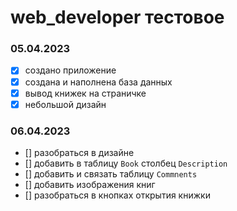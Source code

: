 # web_developer тестовое

### 05.04.2023
- [x] создано приложение 
- [x] создана и наполнена база данных
- [x] вывод книжек на страничке
- [x] небольшой дизайн
### 06.04.2023
- [] разобраться в дизайне
- [] добавить в таблицу `Book` столбец `Description`
- [] добавить и связать таблицу `Commnents`
- [] добавить изображения книг
- [] разобраться в кнопках открытия книжки